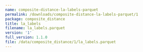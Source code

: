 ```yaml
---
name: composite-distance-la-labels-parquet
permalink: /downloads/composite-distance-la-labels-parquet/1
package: composite_distance
title: la_labels
filename: la_labels.parquet
version: '1'
full_version: 1.1.0
file: /data/composite_distance/1/la_labels.parquet
---
```

